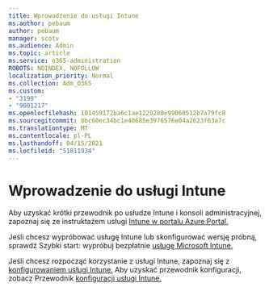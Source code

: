```yaml
---
title: Wprowadzenie do usługi Intune
ms.author: pebaum
author: pebaum
manager: scotv
ms.audience: Admin
ms.topic: article
ms.service: o365-administration
ROBOTS: NOINDEX, NOFOLLOW
localization_priority: Normal
ms.collection: Adm_O365
ms.custom:
- "3190"
- "9001217"
ms.openlocfilehash: 101459172ba6c1ae1229280e99060512b7a79fc8
ms.sourcegitcommit: 8bc60ec34bc1e40685e3976576e04a2623f63a7c
ms.translationtype: MT
ms.contentlocale: pl-PL
ms.lasthandoff: 04/15/2021
ms.locfileid: "51811934"
---
```

# <a name="getting-started-with-intune"></a>Wprowadzenie do usługi Intune

Aby uzyskać krótki przewodnik po usłudze Intune i konsoli administracyjnej, zapoznaj się ze instruktażem usługi [Intune w portalu Azure Portal.](https://docs.microsoft.com/mem/intune/fundamentals/tutorial-walkthrough-endpoint-manager)

Jeśli chcesz wypróbować usługę Intune lub skonfigurować wersję próbną, sprawdź Szybki start: wypróbuj bezpłatnie [usługę Microsoft Intune.](https://docs.microsoft.com/intune/fundamentals/free-trial-sign-up)

Jeśli chcesz rozpocząć korzystanie z usługi Intune, zapoznaj się z [konfigurowaniem usługi Intune.](https://docs.microsoft.com/mem/intune/fundamentals/setup-steps) Aby uzyskać przewodnik konfiguracji, zobacz Przewodnik [konfiguracji usługi Intune.](https://admin.microsoft.com/AdminPortal/Home?ref=/modernonboarding/intunesetupguide)